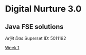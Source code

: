 # **Digital Nurture 3.0**

## **Java FSE solutions**

_Arijit Das_
Superset ID: 5011192

[Week 1](https://github.com/Arijitdas0764/Digital_Nurture/tree/main/week_1)


